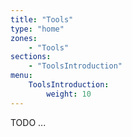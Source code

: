 ```yaml
---
title: "Tools"
type: "home"
zones:
    - "Tools"
sections:
    - "ToolsIntroduction"
menu:
    ToolsIntroduction:
        weight: 10
---
```


TODO ...